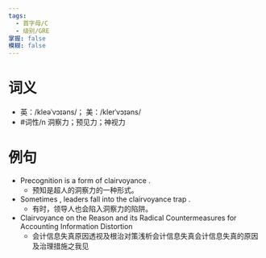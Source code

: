 ```yaml
---
tags:
  - 首字母/C
  - 级别/GRE
掌握: false
模糊: false
---
```

# 词义
- 英：/kleəˈvɔɪəns/； 美：/klerˈvɔɪəns/
- #词性/n  洞察力；预见力；神视力
# 例句
- Precognition is a form of clairvoyance .
	- 预知是超人的洞察力的一种形式。
- Sometimes , leaders fall into the clairvoyance trap .
	- 有时，领导人也会陷入洞察力的陷阱。
- Clairvoyance on the Reason and its Radical Countermeasures for Accounting Information Distortion
	- 会计信息失真原因透视及根治对策浅析会计信息失真会计信息失真的原因及治理措施之我见
